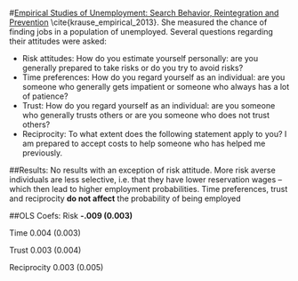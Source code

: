 #[Empirical Studies of Unemployment: Search Behavior, Reintegration and Prevention](http://www.diss.fu-berlin.de/diss/servlets/MCRFileNodeServlet/FUDISS_derivate\_000000013593/0\_dissertation\_AK\_vfinal\_online.pdf?hosts=local) \cite{krause_empirical_2013}.
She measured the chance of finding jobs in a population of unemployed. Several questions regarding their attitudes were asked:

* Risk attitudes: How do you estimate yourself personally: are you generally prepared to take risks or do you try to avoid risks?
* Time preferences: How do you regard yourself as an individual: are you someone who generally gets impatient or someone who always has a lot of patience?
* Trust: How do you regard yourself as an individual: are you someone who generally trusts others or are you someone who does not trust others?
* Reciprocity: To what extent does the following statement apply to you? I am prepared to accept costs to help someone who has helped me previously.


##Results:
No results with an exception of risk attitude. 
More risk averse individuals are less selective, i.e. that they have lower reservation wages – which then lead to higher employment probabilities.
Time preferences, trust and  reciprocity **do not affect** the probability of being employed

##OLS Coefs:
Risk **-.009 (0.003)**

Time 0.004 (0.003)

Trust 0.003 (0.004)

Reciprocity 0.003 (0.005)